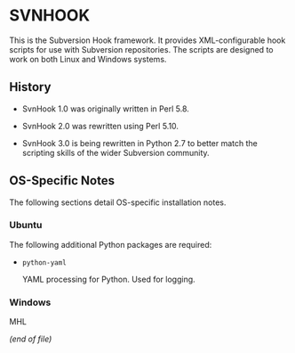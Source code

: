 # SVNHOOK

This is the Subversion Hook framework. It provides XML-configurable hook scripts for use with Subversion repositories. The scripts are designed to work on both Linux and Windows systems.

## History

-   SvnHook 1.0 was originally written in Perl 5.8.

-   SvnHook 2.0 was rewritten using Perl 5.10.

-   SvnHook 3.0 is being rewritten in Python 2.7 to better match the scripting skills of the wider Subversion community.

## OS-Specific Notes

The following sections detail OS-specific installation notes.

### Ubuntu

The following additional Python packages are required:

-   `python-yaml`

    YAML processing for Python. Used for logging.

### Windows

MHL

_\(end of file\)_
